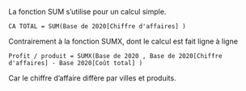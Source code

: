 La fonction SUM s’utilise pour un calcul simple.
```DAX
CA TOTAL = SUM(Base de 2020[Chiffre d'affaires] )
```
Contrairement à la fonction SUMX, dont le calcul est fait ligne à ligne
```DAX
Profit / produit = SUMX(Base de 2020 , Base de 2020[Chiffre d'affaires] - Base 2020[Coût total] )
```
Car le chiffre d’affaire diffère par villes et produits.